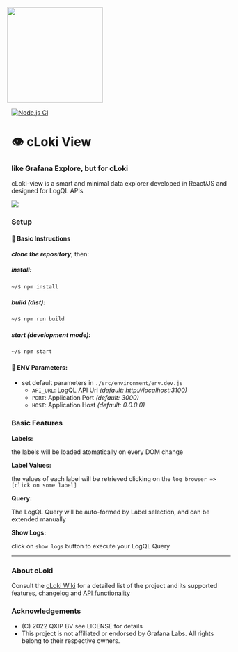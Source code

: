 <img src='https://user-images.githubusercontent.com/1423657/147935343-598c7dfd-1412-4bad-9ac6-636994810443.png' style="margin-left:-10px" width=220>

[![Node.js CI](https://github.com/metrico/cloki-view/actions/workflows/npm_build_test.yml/badge.svg)](https://github.com/metrico/cloki-view/actions/workflows/npm_build_test.yml)

# :eye: cLoki View

### like Grafana Explore, but for cLoki

cLoki-view is a smart and minimal data explorer developed in React/JS and designed for LogQL APIs

<img src="https://user-images.githubusercontent.com/1423657/152640509-82d7704a-4e9a-4a2b-9b7e-1819984c7581.png"/>

### Setup

#### :busstop: **Basic Instructions**

***clone the repository***, then:

##### install: 

```bash
~/$ npm install
```

##### build (dist): 

```bash
~/$ npm run build
```
##### start (development mode): 

```bash
~/$ npm start
```

#### :busstop:  ENV Parameters:

- set default parameters in ``./src/environment/env.dev.js``
  - `API_URL`: LogQL API Url _(default: http://localhost:3100)_
  - `PORT`: Application Port _(default: 3000)_
  - `HOST`: Application Host _(default: 0.0.0.0)_
  
  
### Basic Features

**Labels:** 

the labels will be loaded atomatically on every DOM change

**Label Values:** 

the values of each label will be retrieved clicking on the ``log browser => [click on some label]``

**Query:** 

The LogQL Query will be auto-formed by Label selection, and can be extended manually

**Show Logs:** 

click on ``show logs`` button to execute your LogQL Query

------------

### About cLoki

Consult the [cLoki Wiki](https://github.com/lmangani/cLoki/wiki/LogQL-Supported-Queries) for a detailed list of the project and its supported features, [changelog](https://github.com/lmangani/cLoki/wiki/Changelog) and [API functionality](https://github.com/lmangani/cLoki/wiki/HTTP-API)

### Acknowledgements
- (C) 2022 QXIP BV see LICENSE for details
- This project is not affiliated or endorsed by Grafana Labs. All rights belong to their respective owners.
